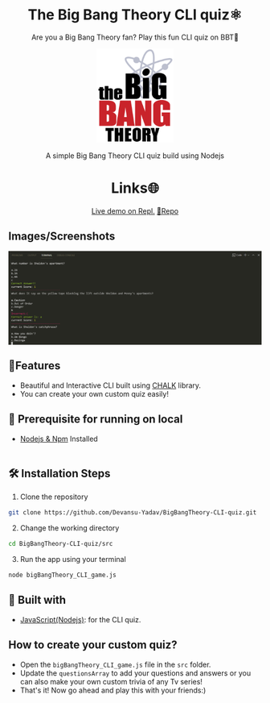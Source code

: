 <h1 align="center">The Big Bang Theory CLI quiz⚛</h1>

<p align="center">Are you a Big Bang Theory fan? Play this fun CLI quiz on BBT🤩</p>

<p align="center">
<img width="30%" height="30%" alt="CLI app" src="./img/TBBT_logo.svg.png"/>
</p>

<p align="center">A simple Big Bang Theory CLI quiz build using Nodejs</p>

<h1 align="center">Links🌐</h1>

<p align="center">
    <a href="https://replit.com/@DevansuYadav/Level-ZeroBBTCLIquiz#index.js?embed=1&output=1">Live demo on Repl.</a>
    <a href="https://github.com/Devansu-Yadav/BigBangTheory-CLI-quiz">📂Repo</a>
</p>

## Images/Screenshots

<img align="center" alt="CLI app" src="./img/BigBangTheory_CLI_game.png"/>

## 🚀Features
- Beautiful and Interactive CLI built using [CHALK](https://www.npmjs.com/package/chalk) library.
- You can create your own custom quiz easily!

## 🦋 Prerequisite for running on local
- [Nodejs & Npm](https://nodejs.org/en/) Installed
<br></br>

## 🛠️ Installation Steps

1. Clone the repository

```Bash
git clone https://github.com/Devansu-Yadav/BigBangTheory-CLI-quiz.git
```

2. Change the working directory

```Bash
cd BigBangTheory-CLI-quiz/src
```

3. Run the app using your terminal

```Bash
node bigBangTheory_CLI_game.js
```

## 👷 Built with

- [JavaScript(Nodejs)](https://nodejs.org/en/ "Javascript"): for the CLI quiz.

## How to create your custom quiz?
- Open the `bigBangTheory_CLI_game.js` file in the `src` folder.
- Update the `questionsArray` to add your questions and answers or you can also make your own custom trivia of any Tv series!
- That's it! Now go ahead and play this with your friends:)